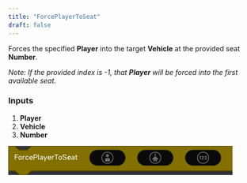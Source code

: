```yaml
---
title: "ForcePlayerToSeat"
draft: false
---
```

Forces the specified **Player** into the target **Vehicle** at the provided seat **Number**.  
  
_Note: If the provided index is -1, that **Player** will be forced into the first available seat._
### Inputs
1. **Player**
2. **Vehicle**
3. **Number**

![ForcePlayerToSeat](https://raw.githubusercontent.com/battlefield-portal-community/Image-CDN/main/portal_blocks/ForcePlayerToSeat.png)